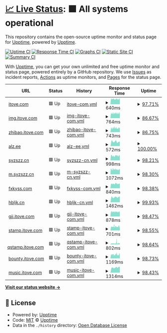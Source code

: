 # [📈 Live Status](https://up.itove.com): <!--live status--> **🟩 All systems operational**

This repository contains the open-source uptime monitor and status page for [Upptime](https://upptime.js.org), powered by [Upptime](https://github.com/upptime/upptime).

[![Uptime CI](https://github.com/alzee/up/workflows/Uptime%20CI/badge.svg)](https://github.com/alzee/up/actions?query=workflow%3A%22Uptime+CI%22)
[![Response Time CI](https://github.com/alzee/up/workflows/Response%20Time%20CI/badge.svg)](https://github.com/alzee/up/actions?query=workflow%3A%22Response+Time+CI%22)
[![Graphs CI](https://github.com/alzee/up/workflows/Graphs%20CI/badge.svg)](https://github.com/alzee/up/actions?query=workflow%3A%22Graphs+CI%22)
[![Static Site CI](https://github.com/alzee/up/workflows/Static%20Site%20CI/badge.svg)](https://github.com/alzee/up/actions?query=workflow%3A%22Static+Site+CI%22)
[![Summary CI](https://github.com/alzee/up/workflows/Summary%20CI/badge.svg)](https://github.com/alzee/up/actions?query=workflow%3A%22Summary+CI%22)

With [Upptime](https://upptime.js.org), you can get your own unlimited and free uptime monitor and status page, powered entirely by a GitHub repository. We use [Issues](https://github.com/upptime/upptime/issues) as incident reports, [Actions](https://github.com/alzee/up/actions) as uptime monitors, and [Pages](https://up.itove.com) for the status page.

<!--start: status pages-->
<!-- This summary is generated by Upptime (https://github.com/upptime/upptime) -->
<!-- Do not edit this manually, your changes will be overwritten -->
<!-- prettier-ignore -->
| URL | Status | History | Response Time | Uptime |
| --- | ------ | ------- | ------------- | ------ |
| <img alt="" src="https://icons.duckduckgo.com/ip3/itove.com.ico" height="13"> [itove.com](https://itove.com) | 🟩 Up | [itove-com.yml](https://github.com/alzee/up/commits/HEAD/history/itove-com.yml) | <details><summary><img alt="Response time graph" src="./graphs/itove-com/response-time-week.png" height="20"> 640ms</summary><br><a href="https://up.itove.com/history/itove-com"><img alt="Response time 634" src="https://img.shields.io/endpoint?url=https%3A%2F%2Fraw.githubusercontent.com%2Falzee%2Fup%2FHEAD%2Fapi%2Fitove-com%2Fresponse-time.json"></a><br><a href="https://up.itove.com/history/itove-com"><img alt="24-hour response time 639" src="https://img.shields.io/endpoint?url=https%3A%2F%2Fraw.githubusercontent.com%2Falzee%2Fup%2FHEAD%2Fapi%2Fitove-com%2Fresponse-time-day.json"></a><br><a href="https://up.itove.com/history/itove-com"><img alt="7-day response time 640" src="https://img.shields.io/endpoint?url=https%3A%2F%2Fraw.githubusercontent.com%2Falzee%2Fup%2FHEAD%2Fapi%2Fitove-com%2Fresponse-time-week.json"></a><br><a href="https://up.itove.com/history/itove-com"><img alt="30-day response time 634" src="https://img.shields.io/endpoint?url=https%3A%2F%2Fraw.githubusercontent.com%2Falzee%2Fup%2FHEAD%2Fapi%2Fitove-com%2Fresponse-time-month.json"></a><br><a href="https://up.itove.com/history/itove-com"><img alt="1-year response time 634" src="https://img.shields.io/endpoint?url=https%3A%2F%2Fraw.githubusercontent.com%2Falzee%2Fup%2FHEAD%2Fapi%2Fitove-com%2Fresponse-time-year.json"></a></details> | <details><summary><a href="https://up.itove.com/history/itove-com">97.71%</a></summary><a href="https://up.itove.com/history/itove-com"><img alt="All-time uptime 97.29%" src="https://img.shields.io/endpoint?url=https%3A%2F%2Fraw.githubusercontent.com%2Falzee%2Fup%2FHEAD%2Fapi%2Fitove-com%2Fuptime.json"></a><br><a href="https://up.itove.com/history/itove-com"><img alt="24-hour uptime 96.20%" src="https://img.shields.io/endpoint?url=https%3A%2F%2Fraw.githubusercontent.com%2Falzee%2Fup%2FHEAD%2Fapi%2Fitove-com%2Fuptime-day.json"></a><br><a href="https://up.itove.com/history/itove-com"><img alt="7-day uptime 97.71%" src="https://img.shields.io/endpoint?url=https%3A%2F%2Fraw.githubusercontent.com%2Falzee%2Fup%2FHEAD%2Fapi%2Fitove-com%2Fuptime-week.json"></a><br><a href="https://up.itove.com/history/itove-com"><img alt="30-day uptime 97.29%" src="https://img.shields.io/endpoint?url=https%3A%2F%2Fraw.githubusercontent.com%2Falzee%2Fup%2FHEAD%2Fapi%2Fitove-com%2Fuptime-month.json"></a><br><a href="https://up.itove.com/history/itove-com"><img alt="1-year uptime 97.29%" src="https://img.shields.io/endpoint?url=https%3A%2F%2Fraw.githubusercontent.com%2Falzee%2Fup%2FHEAD%2Fapi%2Fitove-com%2Fuptime-year.json"></a></details>
| <img alt="" src="https://icons.duckduckgo.com/ip3/img.itove.com.ico" height="13"> [img.itove.com](https://img.itove.com) | 🟩 Up | [img-itove-com.yml](https://github.com/alzee/up/commits/HEAD/history/img-itove-com.yml) | <details><summary><img alt="Response time graph" src="./graphs/img-itove-com/response-time-week.png" height="20"> 764ms</summary><br><a href="https://up.itove.com/history/img-itove-com"><img alt="Response time 820" src="https://img.shields.io/endpoint?url=https%3A%2F%2Fraw.githubusercontent.com%2Falzee%2Fup%2FHEAD%2Fapi%2Fimg-itove-com%2Fresponse-time.json"></a><br><a href="https://up.itove.com/history/img-itove-com"><img alt="24-hour response time 826" src="https://img.shields.io/endpoint?url=https%3A%2F%2Fraw.githubusercontent.com%2Falzee%2Fup%2FHEAD%2Fapi%2Fimg-itove-com%2Fresponse-time-day.json"></a><br><a href="https://up.itove.com/history/img-itove-com"><img alt="7-day response time 764" src="https://img.shields.io/endpoint?url=https%3A%2F%2Fraw.githubusercontent.com%2Falzee%2Fup%2FHEAD%2Fapi%2Fimg-itove-com%2Fresponse-time-week.json"></a><br><a href="https://up.itove.com/history/img-itove-com"><img alt="30-day response time 820" src="https://img.shields.io/endpoint?url=https%3A%2F%2Fraw.githubusercontent.com%2Falzee%2Fup%2FHEAD%2Fapi%2Fimg-itove-com%2Fresponse-time-month.json"></a><br><a href="https://up.itove.com/history/img-itove-com"><img alt="1-year response time 820" src="https://img.shields.io/endpoint?url=https%3A%2F%2Fraw.githubusercontent.com%2Falzee%2Fup%2FHEAD%2Fapi%2Fimg-itove-com%2Fresponse-time-year.json"></a></details> | <details><summary><a href="https://up.itove.com/history/img-itove-com">86.67%</a></summary><a href="https://up.itove.com/history/img-itove-com"><img alt="All-time uptime 93.72%" src="https://img.shields.io/endpoint?url=https%3A%2F%2Fraw.githubusercontent.com%2Falzee%2Fup%2FHEAD%2Fapi%2Fimg-itove-com%2Fuptime.json"></a><br><a href="https://up.itove.com/history/img-itove-com"><img alt="24-hour uptime 96.33%" src="https://img.shields.io/endpoint?url=https%3A%2F%2Fraw.githubusercontent.com%2Falzee%2Fup%2FHEAD%2Fapi%2Fimg-itove-com%2Fuptime-day.json"></a><br><a href="https://up.itove.com/history/img-itove-com"><img alt="7-day uptime 86.67%" src="https://img.shields.io/endpoint?url=https%3A%2F%2Fraw.githubusercontent.com%2Falzee%2Fup%2FHEAD%2Fapi%2Fimg-itove-com%2Fuptime-week.json"></a><br><a href="https://up.itove.com/history/img-itove-com"><img alt="30-day uptime 93.72%" src="https://img.shields.io/endpoint?url=https%3A%2F%2Fraw.githubusercontent.com%2Falzee%2Fup%2FHEAD%2Fapi%2Fimg-itove-com%2Fuptime-month.json"></a><br><a href="https://up.itove.com/history/img-itove-com"><img alt="1-year uptime 93.72%" src="https://img.shields.io/endpoint?url=https%3A%2F%2Fraw.githubusercontent.com%2Falzee%2Fup%2FHEAD%2Fapi%2Fimg-itove-com%2Fuptime-year.json"></a></details>
| <img alt="" src="https://icons.duckduckgo.com/ip3/zhibao.itove.com.ico" height="13"> [zhibao.itove.com](https://zhibao.itove.com) | 🟩 Up | [zhibao-itove-com.yml](https://github.com/alzee/up/commits/HEAD/history/zhibao-itove-com.yml) | <details><summary><img alt="Response time graph" src="./graphs/zhibao-itove-com/response-time-week.png" height="20"> 743ms</summary><br><a href="https://up.itove.com/history/zhibao-itove-com"><img alt="Response time 738" src="https://img.shields.io/endpoint?url=https%3A%2F%2Fraw.githubusercontent.com%2Falzee%2Fup%2FHEAD%2Fapi%2Fzhibao-itove-com%2Fresponse-time.json"></a><br><a href="https://up.itove.com/history/zhibao-itove-com"><img alt="24-hour response time 720" src="https://img.shields.io/endpoint?url=https%3A%2F%2Fraw.githubusercontent.com%2Falzee%2Fup%2FHEAD%2Fapi%2Fzhibao-itove-com%2Fresponse-time-day.json"></a><br><a href="https://up.itove.com/history/zhibao-itove-com"><img alt="7-day response time 743" src="https://img.shields.io/endpoint?url=https%3A%2F%2Fraw.githubusercontent.com%2Falzee%2Fup%2FHEAD%2Fapi%2Fzhibao-itove-com%2Fresponse-time-week.json"></a><br><a href="https://up.itove.com/history/zhibao-itove-com"><img alt="30-day response time 738" src="https://img.shields.io/endpoint?url=https%3A%2F%2Fraw.githubusercontent.com%2Falzee%2Fup%2FHEAD%2Fapi%2Fzhibao-itove-com%2Fresponse-time-month.json"></a><br><a href="https://up.itove.com/history/zhibao-itove-com"><img alt="1-year response time 738" src="https://img.shields.io/endpoint?url=https%3A%2F%2Fraw.githubusercontent.com%2Falzee%2Fup%2FHEAD%2Fapi%2Fzhibao-itove-com%2Fresponse-time-year.json"></a></details> | <details><summary><a href="https://up.itove.com/history/zhibao-itove-com">86.75%</a></summary><a href="https://up.itove.com/history/zhibao-itove-com"><img alt="All-time uptime 93.82%" src="https://img.shields.io/endpoint?url=https%3A%2F%2Fraw.githubusercontent.com%2Falzee%2Fup%2FHEAD%2Fapi%2Fzhibao-itove-com%2Fuptime.json"></a><br><a href="https://up.itove.com/history/zhibao-itove-com"><img alt="24-hour uptime 96.47%" src="https://img.shields.io/endpoint?url=https%3A%2F%2Fraw.githubusercontent.com%2Falzee%2Fup%2FHEAD%2Fapi%2Fzhibao-itove-com%2Fuptime-day.json"></a><br><a href="https://up.itove.com/history/zhibao-itove-com"><img alt="7-day uptime 86.75%" src="https://img.shields.io/endpoint?url=https%3A%2F%2Fraw.githubusercontent.com%2Falzee%2Fup%2FHEAD%2Fapi%2Fzhibao-itove-com%2Fuptime-week.json"></a><br><a href="https://up.itove.com/history/zhibao-itove-com"><img alt="30-day uptime 93.82%" src="https://img.shields.io/endpoint?url=https%3A%2F%2Fraw.githubusercontent.com%2Falzee%2Fup%2FHEAD%2Fapi%2Fzhibao-itove-com%2Fuptime-month.json"></a><br><a href="https://up.itove.com/history/zhibao-itove-com"><img alt="1-year uptime 93.82%" src="https://img.shields.io/endpoint?url=https%3A%2F%2Fraw.githubusercontent.com%2Falzee%2Fup%2FHEAD%2Fapi%2Fzhibao-itove-com%2Fuptime-year.json"></a></details>
| <img alt="" src="https://icons.duckduckgo.com/ip3/alz.ee.ico" height="13"> [alz.ee](https://alz.ee) | 🟩 Up | [alz-ee.yml](https://github.com/alzee/up/commits/HEAD/history/alz-ee.yml) | <details><summary><img alt="Response time graph" src="./graphs/alz-ee/response-time-week.png" height="20"> 572ms</summary><br><a href="https://up.itove.com/history/alz-ee"><img alt="Response time 548" src="https://img.shields.io/endpoint?url=https%3A%2F%2Fraw.githubusercontent.com%2Falzee%2Fup%2FHEAD%2Fapi%2Falz-ee%2Fresponse-time.json"></a><br><a href="https://up.itove.com/history/alz-ee"><img alt="24-hour response time 583" src="https://img.shields.io/endpoint?url=https%3A%2F%2Fraw.githubusercontent.com%2Falzee%2Fup%2FHEAD%2Fapi%2Falz-ee%2Fresponse-time-day.json"></a><br><a href="https://up.itove.com/history/alz-ee"><img alt="7-day response time 572" src="https://img.shields.io/endpoint?url=https%3A%2F%2Fraw.githubusercontent.com%2Falzee%2Fup%2FHEAD%2Fapi%2Falz-ee%2Fresponse-time-week.json"></a><br><a href="https://up.itove.com/history/alz-ee"><img alt="30-day response time 548" src="https://img.shields.io/endpoint?url=https%3A%2F%2Fraw.githubusercontent.com%2Falzee%2Fup%2FHEAD%2Fapi%2Falz-ee%2Fresponse-time-month.json"></a><br><a href="https://up.itove.com/history/alz-ee"><img alt="1-year response time 548" src="https://img.shields.io/endpoint?url=https%3A%2F%2Fraw.githubusercontent.com%2Falzee%2Fup%2FHEAD%2Fapi%2Falz-ee%2Fresponse-time-year.json"></a></details> | <details><summary><a href="https://up.itove.com/history/alz-ee">100.00%</a></summary><a href="https://up.itove.com/history/alz-ee"><img alt="All-time uptime 100.00%" src="https://img.shields.io/endpoint?url=https%3A%2F%2Fraw.githubusercontent.com%2Falzee%2Fup%2FHEAD%2Fapi%2Falz-ee%2Fuptime.json"></a><br><a href="https://up.itove.com/history/alz-ee"><img alt="24-hour uptime 100.00%" src="https://img.shields.io/endpoint?url=https%3A%2F%2Fraw.githubusercontent.com%2Falzee%2Fup%2FHEAD%2Fapi%2Falz-ee%2Fuptime-day.json"></a><br><a href="https://up.itove.com/history/alz-ee"><img alt="7-day uptime 100.00%" src="https://img.shields.io/endpoint?url=https%3A%2F%2Fraw.githubusercontent.com%2Falzee%2Fup%2FHEAD%2Fapi%2Falz-ee%2Fuptime-week.json"></a><br><a href="https://up.itove.com/history/alz-ee"><img alt="30-day uptime 100.00%" src="https://img.shields.io/endpoint?url=https%3A%2F%2Fraw.githubusercontent.com%2Falzee%2Fup%2FHEAD%2Fapi%2Falz-ee%2Fuptime-month.json"></a><br><a href="https://up.itove.com/history/alz-ee"><img alt="1-year uptime 100.00%" src="https://img.shields.io/endpoint?url=https%3A%2F%2Fraw.githubusercontent.com%2Falzee%2Fup%2FHEAD%2Fapi%2Falz-ee%2Fuptime-year.json"></a></details>
| <img alt="" src="https://icons.duckduckgo.com/ip3/syzszz.cn.ico" height="13"> [syzszz.cn](https://syzszz.cn) | 🟩 Up | [syzszz-cn.yml](https://github.com/alzee/up/commits/HEAD/history/syzszz-cn.yml) | <details><summary><img alt="Response time graph" src="./graphs/syzszz-cn/response-time-week.png" height="20"> 998ms</summary><br><a href="https://up.itove.com/history/syzszz-cn"><img alt="Response time 1036" src="https://img.shields.io/endpoint?url=https%3A%2F%2Fraw.githubusercontent.com%2Falzee%2Fup%2FHEAD%2Fapi%2Fsyzszz-cn%2Fresponse-time.json"></a><br><a href="https://up.itove.com/history/syzszz-cn"><img alt="24-hour response time 1004" src="https://img.shields.io/endpoint?url=https%3A%2F%2Fraw.githubusercontent.com%2Falzee%2Fup%2FHEAD%2Fapi%2Fsyzszz-cn%2Fresponse-time-day.json"></a><br><a href="https://up.itove.com/history/syzszz-cn"><img alt="7-day response time 998" src="https://img.shields.io/endpoint?url=https%3A%2F%2Fraw.githubusercontent.com%2Falzee%2Fup%2FHEAD%2Fapi%2Fsyzszz-cn%2Fresponse-time-week.json"></a><br><a href="https://up.itove.com/history/syzszz-cn"><img alt="30-day response time 1036" src="https://img.shields.io/endpoint?url=https%3A%2F%2Fraw.githubusercontent.com%2Falzee%2Fup%2FHEAD%2Fapi%2Fsyzszz-cn%2Fresponse-time-month.json"></a><br><a href="https://up.itove.com/history/syzszz-cn"><img alt="1-year response time 1036" src="https://img.shields.io/endpoint?url=https%3A%2F%2Fraw.githubusercontent.com%2Falzee%2Fup%2FHEAD%2Fapi%2Fsyzszz-cn%2Fresponse-time-year.json"></a></details> | <details><summary><a href="https://up.itove.com/history/syzszz-cn">98.21%</a></summary><a href="https://up.itove.com/history/syzszz-cn"><img alt="All-time uptime 95.96%" src="https://img.shields.io/endpoint?url=https%3A%2F%2Fraw.githubusercontent.com%2Falzee%2Fup%2FHEAD%2Fapi%2Fsyzszz-cn%2Fuptime.json"></a><br><a href="https://up.itove.com/history/syzszz-cn"><img alt="24-hour uptime 96.60%" src="https://img.shields.io/endpoint?url=https%3A%2F%2Fraw.githubusercontent.com%2Falzee%2Fup%2FHEAD%2Fapi%2Fsyzszz-cn%2Fuptime-day.json"></a><br><a href="https://up.itove.com/history/syzszz-cn"><img alt="7-day uptime 98.21%" src="https://img.shields.io/endpoint?url=https%3A%2F%2Fraw.githubusercontent.com%2Falzee%2Fup%2FHEAD%2Fapi%2Fsyzszz-cn%2Fuptime-week.json"></a><br><a href="https://up.itove.com/history/syzszz-cn"><img alt="30-day uptime 95.96%" src="https://img.shields.io/endpoint?url=https%3A%2F%2Fraw.githubusercontent.com%2Falzee%2Fup%2FHEAD%2Fapi%2Fsyzszz-cn%2Fuptime-month.json"></a><br><a href="https://up.itove.com/history/syzszz-cn"><img alt="1-year uptime 95.96%" src="https://img.shields.io/endpoint?url=https%3A%2F%2Fraw.githubusercontent.com%2Falzee%2Fup%2FHEAD%2Fapi%2Fsyzszz-cn%2Fuptime-year.json"></a></details>
| <img alt="" src="https://icons.duckduckgo.com/ip3/m.syzszz.cn.ico" height="13"> [m.syzszz.cn](https://m.syzszz.cn) | 🟩 Up | [m-syzszz-cn.yml](https://github.com/alzee/up/commits/HEAD/history/m-syzszz-cn.yml) | <details><summary><img alt="Response time graph" src="./graphs/m-syzszz-cn/response-time-week.png" height="20"> 1072ms</summary><br><a href="https://up.itove.com/history/m-syzszz-cn"><img alt="Response time 1089" src="https://img.shields.io/endpoint?url=https%3A%2F%2Fraw.githubusercontent.com%2Falzee%2Fup%2FHEAD%2Fapi%2Fm-syzszz-cn%2Fresponse-time.json"></a><br><a href="https://up.itove.com/history/m-syzszz-cn"><img alt="24-hour response time 1064" src="https://img.shields.io/endpoint?url=https%3A%2F%2Fraw.githubusercontent.com%2Falzee%2Fup%2FHEAD%2Fapi%2Fm-syzszz-cn%2Fresponse-time-day.json"></a><br><a href="https://up.itove.com/history/m-syzszz-cn"><img alt="7-day response time 1072" src="https://img.shields.io/endpoint?url=https%3A%2F%2Fraw.githubusercontent.com%2Falzee%2Fup%2FHEAD%2Fapi%2Fm-syzszz-cn%2Fresponse-time-week.json"></a><br><a href="https://up.itove.com/history/m-syzszz-cn"><img alt="30-day response time 1089" src="https://img.shields.io/endpoint?url=https%3A%2F%2Fraw.githubusercontent.com%2Falzee%2Fup%2FHEAD%2Fapi%2Fm-syzszz-cn%2Fresponse-time-month.json"></a><br><a href="https://up.itove.com/history/m-syzszz-cn"><img alt="1-year response time 1089" src="https://img.shields.io/endpoint?url=https%3A%2F%2Fraw.githubusercontent.com%2Falzee%2Fup%2FHEAD%2Fapi%2Fm-syzszz-cn%2Fresponse-time-year.json"></a></details> | <details><summary><a href="https://up.itove.com/history/m-syzszz-cn">98.30%</a></summary><a href="https://up.itove.com/history/m-syzszz-cn"><img alt="All-time uptime 97.73%" src="https://img.shields.io/endpoint?url=https%3A%2F%2Fraw.githubusercontent.com%2Falzee%2Fup%2FHEAD%2Fapi%2Fm-syzszz-cn%2Fuptime.json"></a><br><a href="https://up.itove.com/history/m-syzszz-cn"><img alt="24-hour uptime 96.74%" src="https://img.shields.io/endpoint?url=https%3A%2F%2Fraw.githubusercontent.com%2Falzee%2Fup%2FHEAD%2Fapi%2Fm-syzszz-cn%2Fuptime-day.json"></a><br><a href="https://up.itove.com/history/m-syzszz-cn"><img alt="7-day uptime 98.30%" src="https://img.shields.io/endpoint?url=https%3A%2F%2Fraw.githubusercontent.com%2Falzee%2Fup%2FHEAD%2Fapi%2Fm-syzszz-cn%2Fuptime-week.json"></a><br><a href="https://up.itove.com/history/m-syzszz-cn"><img alt="30-day uptime 97.73%" src="https://img.shields.io/endpoint?url=https%3A%2F%2Fraw.githubusercontent.com%2Falzee%2Fup%2FHEAD%2Fapi%2Fm-syzszz-cn%2Fuptime-month.json"></a><br><a href="https://up.itove.com/history/m-syzszz-cn"><img alt="1-year uptime 97.73%" src="https://img.shields.io/endpoint?url=https%3A%2F%2Fraw.githubusercontent.com%2Falzee%2Fup%2FHEAD%2Fapi%2Fm-syzszz-cn%2Fuptime-year.json"></a></details>
| <img alt="" src="https://icons.duckduckgo.com/ip3/fxkyss.com.ico" height="13"> [fxkyss.com](https://fxkyss.com) | 🟩 Up | [fxkyss-com.yml](https://github.com/alzee/up/commits/HEAD/history/fxkyss-com.yml) | <details><summary><img alt="Response time graph" src="./graphs/fxkyss-com/response-time-week.png" height="20"> 840ms</summary><br><a href="https://up.itove.com/history/fxkyss-com"><img alt="Response time 836" src="https://img.shields.io/endpoint?url=https%3A%2F%2Fraw.githubusercontent.com%2Falzee%2Fup%2FHEAD%2Fapi%2Ffxkyss-com%2Fresponse-time.json"></a><br><a href="https://up.itove.com/history/fxkyss-com"><img alt="24-hour response time 826" src="https://img.shields.io/endpoint?url=https%3A%2F%2Fraw.githubusercontent.com%2Falzee%2Fup%2FHEAD%2Fapi%2Ffxkyss-com%2Fresponse-time-day.json"></a><br><a href="https://up.itove.com/history/fxkyss-com"><img alt="7-day response time 840" src="https://img.shields.io/endpoint?url=https%3A%2F%2Fraw.githubusercontent.com%2Falzee%2Fup%2FHEAD%2Fapi%2Ffxkyss-com%2Fresponse-time-week.json"></a><br><a href="https://up.itove.com/history/fxkyss-com"><img alt="30-day response time 836" src="https://img.shields.io/endpoint?url=https%3A%2F%2Fraw.githubusercontent.com%2Falzee%2Fup%2FHEAD%2Fapi%2Ffxkyss-com%2Fresponse-time-month.json"></a><br><a href="https://up.itove.com/history/fxkyss-com"><img alt="1-year response time 836" src="https://img.shields.io/endpoint?url=https%3A%2F%2Fraw.githubusercontent.com%2Falzee%2Fup%2FHEAD%2Fapi%2Ffxkyss-com%2Fresponse-time-year.json"></a></details> | <details><summary><a href="https://up.itove.com/history/fxkyss-com">98.38%</a></summary><a href="https://up.itove.com/history/fxkyss-com"><img alt="All-time uptime 97.86%" src="https://img.shields.io/endpoint?url=https%3A%2F%2Fraw.githubusercontent.com%2Falzee%2Fup%2FHEAD%2Fapi%2Ffxkyss-com%2Fuptime.json"></a><br><a href="https://up.itove.com/history/fxkyss-com"><img alt="24-hour uptime 96.87%" src="https://img.shields.io/endpoint?url=https%3A%2F%2Fraw.githubusercontent.com%2Falzee%2Fup%2FHEAD%2Fapi%2Ffxkyss-com%2Fuptime-day.json"></a><br><a href="https://up.itove.com/history/fxkyss-com"><img alt="7-day uptime 98.38%" src="https://img.shields.io/endpoint?url=https%3A%2F%2Fraw.githubusercontent.com%2Falzee%2Fup%2FHEAD%2Fapi%2Ffxkyss-com%2Fuptime-week.json"></a><br><a href="https://up.itove.com/history/fxkyss-com"><img alt="30-day uptime 97.86%" src="https://img.shields.io/endpoint?url=https%3A%2F%2Fraw.githubusercontent.com%2Falzee%2Fup%2FHEAD%2Fapi%2Ffxkyss-com%2Fuptime-month.json"></a><br><a href="https://up.itove.com/history/fxkyss-com"><img alt="1-year uptime 97.86%" src="https://img.shields.io/endpoint?url=https%3A%2F%2Fraw.githubusercontent.com%2Falzee%2Fup%2FHEAD%2Fapi%2Ffxkyss-com%2Fuptime-year.json"></a></details>
| <img alt="" src="https://icons.duckduckgo.com/ip3/hbljk.cn.ico" height="13"> [hbljk.cn](https://hbljk.cn) | 🟩 Up | [hbljk-cn.yml](https://github.com/alzee/up/commits/HEAD/history/hbljk-cn.yml) | <details><summary><img alt="Response time graph" src="./graphs/hbljk-cn/response-time-week.png" height="20"> 1462ms</summary><br><a href="https://up.itove.com/history/hbljk-cn"><img alt="Response time 1675" src="https://img.shields.io/endpoint?url=https%3A%2F%2Fraw.githubusercontent.com%2Falzee%2Fup%2FHEAD%2Fapi%2Fhbljk-cn%2Fresponse-time.json"></a><br><a href="https://up.itove.com/history/hbljk-cn"><img alt="24-hour response time 1627" src="https://img.shields.io/endpoint?url=https%3A%2F%2Fraw.githubusercontent.com%2Falzee%2Fup%2FHEAD%2Fapi%2Fhbljk-cn%2Fresponse-time-day.json"></a><br><a href="https://up.itove.com/history/hbljk-cn"><img alt="7-day response time 1462" src="https://img.shields.io/endpoint?url=https%3A%2F%2Fraw.githubusercontent.com%2Falzee%2Fup%2FHEAD%2Fapi%2Fhbljk-cn%2Fresponse-time-week.json"></a><br><a href="https://up.itove.com/history/hbljk-cn"><img alt="30-day response time 1675" src="https://img.shields.io/endpoint?url=https%3A%2F%2Fraw.githubusercontent.com%2Falzee%2Fup%2FHEAD%2Fapi%2Fhbljk-cn%2Fresponse-time-month.json"></a><br><a href="https://up.itove.com/history/hbljk-cn"><img alt="1-year response time 1675" src="https://img.shields.io/endpoint?url=https%3A%2F%2Fraw.githubusercontent.com%2Falzee%2Fup%2FHEAD%2Fapi%2Fhbljk-cn%2Fresponse-time-year.json"></a></details> | <details><summary><a href="https://up.itove.com/history/hbljk-cn">99.93%</a></summary><a href="https://up.itove.com/history/hbljk-cn"><img alt="All-time uptime 99.90%" src="https://img.shields.io/endpoint?url=https%3A%2F%2Fraw.githubusercontent.com%2Falzee%2Fup%2FHEAD%2Fapi%2Fhbljk-cn%2Fuptime.json"></a><br><a href="https://up.itove.com/history/hbljk-cn"><img alt="24-hour uptime 100.00%" src="https://img.shields.io/endpoint?url=https%3A%2F%2Fraw.githubusercontent.com%2Falzee%2Fup%2FHEAD%2Fapi%2Fhbljk-cn%2Fuptime-day.json"></a><br><a href="https://up.itove.com/history/hbljk-cn"><img alt="7-day uptime 99.93%" src="https://img.shields.io/endpoint?url=https%3A%2F%2Fraw.githubusercontent.com%2Falzee%2Fup%2FHEAD%2Fapi%2Fhbljk-cn%2Fuptime-week.json"></a><br><a href="https://up.itove.com/history/hbljk-cn"><img alt="30-day uptime 99.90%" src="https://img.shields.io/endpoint?url=https%3A%2F%2Fraw.githubusercontent.com%2Falzee%2Fup%2FHEAD%2Fapi%2Fhbljk-cn%2Fuptime-month.json"></a><br><a href="https://up.itove.com/history/hbljk-cn"><img alt="1-year uptime 99.90%" src="https://img.shields.io/endpoint?url=https%3A%2F%2Fraw.githubusercontent.com%2Falzee%2Fup%2FHEAD%2Fapi%2Fhbljk-cn%2Fuptime-year.json"></a></details>
| <img alt="" src="https://icons.duckduckgo.com/ip3/gjj.itove.com.ico" height="13"> [gjj.itove.com](https://gjj.itove.com) | 🟩 Up | [gjj-itove-com.yml](https://github.com/alzee/up/commits/HEAD/history/gjj-itove-com.yml) | <details><summary><img alt="Response time graph" src="./graphs/gjj-itove-com/response-time-week.png" height="20"> 878ms</summary><br><a href="https://up.itove.com/history/gjj-itove-com"><img alt="Response time 920" src="https://img.shields.io/endpoint?url=https%3A%2F%2Fraw.githubusercontent.com%2Falzee%2Fup%2FHEAD%2Fapi%2Fgjj-itove-com%2Fresponse-time.json"></a><br><a href="https://up.itove.com/history/gjj-itove-com"><img alt="24-hour response time 886" src="https://img.shields.io/endpoint?url=https%3A%2F%2Fraw.githubusercontent.com%2Falzee%2Fup%2FHEAD%2Fapi%2Fgjj-itove-com%2Fresponse-time-day.json"></a><br><a href="https://up.itove.com/history/gjj-itove-com"><img alt="7-day response time 878" src="https://img.shields.io/endpoint?url=https%3A%2F%2Fraw.githubusercontent.com%2Falzee%2Fup%2FHEAD%2Fapi%2Fgjj-itove-com%2Fresponse-time-week.json"></a><br><a href="https://up.itove.com/history/gjj-itove-com"><img alt="30-day response time 920" src="https://img.shields.io/endpoint?url=https%3A%2F%2Fraw.githubusercontent.com%2Falzee%2Fup%2FHEAD%2Fapi%2Fgjj-itove-com%2Fresponse-time-month.json"></a><br><a href="https://up.itove.com/history/gjj-itove-com"><img alt="1-year response time 920" src="https://img.shields.io/endpoint?url=https%3A%2F%2Fraw.githubusercontent.com%2Falzee%2Fup%2FHEAD%2Fapi%2Fgjj-itove-com%2Fresponse-time-year.json"></a></details> | <details><summary><a href="https://up.itove.com/history/gjj-itove-com">98.47%</a></summary><a href="https://up.itove.com/history/gjj-itove-com"><img alt="All-time uptime 97.95%" src="https://img.shields.io/endpoint?url=https%3A%2F%2Fraw.githubusercontent.com%2Falzee%2Fup%2FHEAD%2Fapi%2Fgjj-itove-com%2Fuptime.json"></a><br><a href="https://up.itove.com/history/gjj-itove-com"><img alt="24-hour uptime 97.01%" src="https://img.shields.io/endpoint?url=https%3A%2F%2Fraw.githubusercontent.com%2Falzee%2Fup%2FHEAD%2Fapi%2Fgjj-itove-com%2Fuptime-day.json"></a><br><a href="https://up.itove.com/history/gjj-itove-com"><img alt="7-day uptime 98.47%" src="https://img.shields.io/endpoint?url=https%3A%2F%2Fraw.githubusercontent.com%2Falzee%2Fup%2FHEAD%2Fapi%2Fgjj-itove-com%2Fuptime-week.json"></a><br><a href="https://up.itove.com/history/gjj-itove-com"><img alt="30-day uptime 97.95%" src="https://img.shields.io/endpoint?url=https%3A%2F%2Fraw.githubusercontent.com%2Falzee%2Fup%2FHEAD%2Fapi%2Fgjj-itove-com%2Fuptime-month.json"></a><br><a href="https://up.itove.com/history/gjj-itove-com"><img alt="1-year uptime 97.95%" src="https://img.shields.io/endpoint?url=https%3A%2F%2Fraw.githubusercontent.com%2Falzee%2Fup%2FHEAD%2Fapi%2Fgjj-itove-com%2Fuptime-year.json"></a></details>
| <img alt="" src="https://icons.duckduckgo.com/ip3/stamp.itove.com.ico" height="13"> [stamp.itove.com](https://stamp.itove.com) | 🟩 Up | [stamp-itove-com.yml](https://github.com/alzee/up/commits/HEAD/history/stamp-itove-com.yml) | <details><summary><img alt="Response time graph" src="./graphs/stamp-itove-com/response-time-week.png" height="20"> 701ms</summary><br><a href="https://up.itove.com/history/stamp-itove-com"><img alt="Response time 692" src="https://img.shields.io/endpoint?url=https%3A%2F%2Fraw.githubusercontent.com%2Falzee%2Fup%2FHEAD%2Fapi%2Fstamp-itove-com%2Fresponse-time.json"></a><br><a href="https://up.itove.com/history/stamp-itove-com"><img alt="24-hour response time 648" src="https://img.shields.io/endpoint?url=https%3A%2F%2Fraw.githubusercontent.com%2Falzee%2Fup%2FHEAD%2Fapi%2Fstamp-itove-com%2Fresponse-time-day.json"></a><br><a href="https://up.itove.com/history/stamp-itove-com"><img alt="7-day response time 701" src="https://img.shields.io/endpoint?url=https%3A%2F%2Fraw.githubusercontent.com%2Falzee%2Fup%2FHEAD%2Fapi%2Fstamp-itove-com%2Fresponse-time-week.json"></a><br><a href="https://up.itove.com/history/stamp-itove-com"><img alt="30-day response time 692" src="https://img.shields.io/endpoint?url=https%3A%2F%2Fraw.githubusercontent.com%2Falzee%2Fup%2FHEAD%2Fapi%2Fstamp-itove-com%2Fresponse-time-month.json"></a><br><a href="https://up.itove.com/history/stamp-itove-com"><img alt="1-year response time 692" src="https://img.shields.io/endpoint?url=https%3A%2F%2Fraw.githubusercontent.com%2Falzee%2Fup%2FHEAD%2Fapi%2Fstamp-itove-com%2Fresponse-time-year.json"></a></details> | <details><summary><a href="https://up.itove.com/history/stamp-itove-com">98.55%</a></summary><a href="https://up.itove.com/history/stamp-itove-com"><img alt="All-time uptime 98.05%" src="https://img.shields.io/endpoint?url=https%3A%2F%2Fraw.githubusercontent.com%2Falzee%2Fup%2FHEAD%2Fapi%2Fstamp-itove-com%2Fuptime.json"></a><br><a href="https://up.itove.com/history/stamp-itove-com"><img alt="24-hour uptime 97.14%" src="https://img.shields.io/endpoint?url=https%3A%2F%2Fraw.githubusercontent.com%2Falzee%2Fup%2FHEAD%2Fapi%2Fstamp-itove-com%2Fuptime-day.json"></a><br><a href="https://up.itove.com/history/stamp-itove-com"><img alt="7-day uptime 98.55%" src="https://img.shields.io/endpoint?url=https%3A%2F%2Fraw.githubusercontent.com%2Falzee%2Fup%2FHEAD%2Fapi%2Fstamp-itove-com%2Fuptime-week.json"></a><br><a href="https://up.itove.com/history/stamp-itove-com"><img alt="30-day uptime 98.05%" src="https://img.shields.io/endpoint?url=https%3A%2F%2Fraw.githubusercontent.com%2Falzee%2Fup%2FHEAD%2Fapi%2Fstamp-itove-com%2Fuptime-month.json"></a><br><a href="https://up.itove.com/history/stamp-itove-com"><img alt="1-year uptime 98.05%" src="https://img.shields.io/endpoint?url=https%3A%2F%2Fraw.githubusercontent.com%2Falzee%2Fup%2FHEAD%2Fapi%2Fstamp-itove-com%2Fuptime-year.json"></a></details>
| <img alt="" src="https://icons.duckduckgo.com/ip3/qstamp.itove.com.ico" height="13"> [qstamp.itove.com](https://qstamp.itove.com) | 🟩 Up | [qstamp-itove-com.yml](https://github.com/alzee/up/commits/HEAD/history/qstamp-itove-com.yml) | <details><summary><img alt="Response time graph" src="./graphs/qstamp-itove-com/response-time-week.png" height="20"> 802ms</summary><br><a href="https://up.itove.com/history/qstamp-itove-com"><img alt="Response time 710" src="https://img.shields.io/endpoint?url=https%3A%2F%2Fraw.githubusercontent.com%2Falzee%2Fup%2FHEAD%2Fapi%2Fqstamp-itove-com%2Fresponse-time.json"></a><br><a href="https://up.itove.com/history/qstamp-itove-com"><img alt="24-hour response time 737" src="https://img.shields.io/endpoint?url=https%3A%2F%2Fraw.githubusercontent.com%2Falzee%2Fup%2FHEAD%2Fapi%2Fqstamp-itove-com%2Fresponse-time-day.json"></a><br><a href="https://up.itove.com/history/qstamp-itove-com"><img alt="7-day response time 802" src="https://img.shields.io/endpoint?url=https%3A%2F%2Fraw.githubusercontent.com%2Falzee%2Fup%2FHEAD%2Fapi%2Fqstamp-itove-com%2Fresponse-time-week.json"></a><br><a href="https://up.itove.com/history/qstamp-itove-com"><img alt="30-day response time 710" src="https://img.shields.io/endpoint?url=https%3A%2F%2Fraw.githubusercontent.com%2Falzee%2Fup%2FHEAD%2Fapi%2Fqstamp-itove-com%2Fresponse-time-month.json"></a><br><a href="https://up.itove.com/history/qstamp-itove-com"><img alt="1-year response time 710" src="https://img.shields.io/endpoint?url=https%3A%2F%2Fraw.githubusercontent.com%2Falzee%2Fup%2FHEAD%2Fapi%2Fqstamp-itove-com%2Fresponse-time-year.json"></a></details> | <details><summary><a href="https://up.itove.com/history/qstamp-itove-com">98.64%</a></summary><a href="https://up.itove.com/history/qstamp-itove-com"><img alt="All-time uptime 98.15%" src="https://img.shields.io/endpoint?url=https%3A%2F%2Fraw.githubusercontent.com%2Falzee%2Fup%2FHEAD%2Fapi%2Fqstamp-itove-com%2Fuptime.json"></a><br><a href="https://up.itove.com/history/qstamp-itove-com"><img alt="24-hour uptime 97.27%" src="https://img.shields.io/endpoint?url=https%3A%2F%2Fraw.githubusercontent.com%2Falzee%2Fup%2FHEAD%2Fapi%2Fqstamp-itove-com%2Fuptime-day.json"></a><br><a href="https://up.itove.com/history/qstamp-itove-com"><img alt="7-day uptime 98.64%" src="https://img.shields.io/endpoint?url=https%3A%2F%2Fraw.githubusercontent.com%2Falzee%2Fup%2FHEAD%2Fapi%2Fqstamp-itove-com%2Fuptime-week.json"></a><br><a href="https://up.itove.com/history/qstamp-itove-com"><img alt="30-day uptime 98.15%" src="https://img.shields.io/endpoint?url=https%3A%2F%2Fraw.githubusercontent.com%2Falzee%2Fup%2FHEAD%2Fapi%2Fqstamp-itove-com%2Fuptime-month.json"></a><br><a href="https://up.itove.com/history/qstamp-itove-com"><img alt="1-year uptime 98.15%" src="https://img.shields.io/endpoint?url=https%3A%2F%2Fraw.githubusercontent.com%2Falzee%2Fup%2FHEAD%2Fapi%2Fqstamp-itove-com%2Fuptime-year.json"></a></details>
| <img alt="" src="https://icons.duckduckgo.com/ip3/bounty.itove.com.ico" height="13"> [bounty.itove.com](https://bounty.itove.com) | 🟩 Up | [bounty-itove-com.yml](https://github.com/alzee/up/commits/HEAD/history/bounty-itove-com.yml) | <details><summary><img alt="Response time graph" src="./graphs/bounty-itove-com/response-time-week.png" height="20"> 1169ms</summary><br><a href="https://up.itove.com/history/bounty-itove-com"><img alt="Response time 1101" src="https://img.shields.io/endpoint?url=https%3A%2F%2Fraw.githubusercontent.com%2Falzee%2Fup%2FHEAD%2Fapi%2Fbounty-itove-com%2Fresponse-time.json"></a><br><a href="https://up.itove.com/history/bounty-itove-com"><img alt="24-hour response time 1222" src="https://img.shields.io/endpoint?url=https%3A%2F%2Fraw.githubusercontent.com%2Falzee%2Fup%2FHEAD%2Fapi%2Fbounty-itove-com%2Fresponse-time-day.json"></a><br><a href="https://up.itove.com/history/bounty-itove-com"><img alt="7-day response time 1169" src="https://img.shields.io/endpoint?url=https%3A%2F%2Fraw.githubusercontent.com%2Falzee%2Fup%2FHEAD%2Fapi%2Fbounty-itove-com%2Fresponse-time-week.json"></a><br><a href="https://up.itove.com/history/bounty-itove-com"><img alt="30-day response time 1101" src="https://img.shields.io/endpoint?url=https%3A%2F%2Fraw.githubusercontent.com%2Falzee%2Fup%2FHEAD%2Fapi%2Fbounty-itove-com%2Fresponse-time-month.json"></a><br><a href="https://up.itove.com/history/bounty-itove-com"><img alt="1-year response time 1101" src="https://img.shields.io/endpoint?url=https%3A%2F%2Fraw.githubusercontent.com%2Falzee%2Fup%2FHEAD%2Fapi%2Fbounty-itove-com%2Fresponse-time-year.json"></a></details> | <details><summary><a href="https://up.itove.com/history/bounty-itove-com">98.73%</a></summary><a href="https://up.itove.com/history/bounty-itove-com"><img alt="All-time uptime 98.34%" src="https://img.shields.io/endpoint?url=https%3A%2F%2Fraw.githubusercontent.com%2Falzee%2Fup%2FHEAD%2Fapi%2Fbounty-itove-com%2Fuptime.json"></a><br><a href="https://up.itove.com/history/bounty-itove-com"><img alt="24-hour uptime 97.41%" src="https://img.shields.io/endpoint?url=https%3A%2F%2Fraw.githubusercontent.com%2Falzee%2Fup%2FHEAD%2Fapi%2Fbounty-itove-com%2Fuptime-day.json"></a><br><a href="https://up.itove.com/history/bounty-itove-com"><img alt="7-day uptime 98.73%" src="https://img.shields.io/endpoint?url=https%3A%2F%2Fraw.githubusercontent.com%2Falzee%2Fup%2FHEAD%2Fapi%2Fbounty-itove-com%2Fuptime-week.json"></a><br><a href="https://up.itove.com/history/bounty-itove-com"><img alt="30-day uptime 98.34%" src="https://img.shields.io/endpoint?url=https%3A%2F%2Fraw.githubusercontent.com%2Falzee%2Fup%2FHEAD%2Fapi%2Fbounty-itove-com%2Fuptime-month.json"></a><br><a href="https://up.itove.com/history/bounty-itove-com"><img alt="1-year uptime 98.34%" src="https://img.shields.io/endpoint?url=https%3A%2F%2Fraw.githubusercontent.com%2Falzee%2Fup%2FHEAD%2Fapi%2Fbounty-itove-com%2Fuptime-year.json"></a></details>
| <img alt="" src="https://icons.duckduckgo.com/ip3/music.itove.com.ico" height="13"> [music.itove.com](https://music.itove.com) | 🟩 Up | [music-itove-com.yml](https://github.com/alzee/up/commits/HEAD/history/music-itove-com.yml) | <details><summary><img alt="Response time graph" src="./graphs/music-itove-com/response-time-week.png" height="20"> 1314ms</summary><br><a href="https://up.itove.com/history/music-itove-com"><img alt="Response time 1318" src="https://img.shields.io/endpoint?url=https%3A%2F%2Fraw.githubusercontent.com%2Falzee%2Fup%2FHEAD%2Fapi%2Fmusic-itove-com%2Fresponse-time.json"></a><br><a href="https://up.itove.com/history/music-itove-com"><img alt="24-hour response time 1516" src="https://img.shields.io/endpoint?url=https%3A%2F%2Fraw.githubusercontent.com%2Falzee%2Fup%2FHEAD%2Fapi%2Fmusic-itove-com%2Fresponse-time-day.json"></a><br><a href="https://up.itove.com/history/music-itove-com"><img alt="7-day response time 1314" src="https://img.shields.io/endpoint?url=https%3A%2F%2Fraw.githubusercontent.com%2Falzee%2Fup%2FHEAD%2Fapi%2Fmusic-itove-com%2Fresponse-time-week.json"></a><br><a href="https://up.itove.com/history/music-itove-com"><img alt="30-day response time 1318" src="https://img.shields.io/endpoint?url=https%3A%2F%2Fraw.githubusercontent.com%2Falzee%2Fup%2FHEAD%2Fapi%2Fmusic-itove-com%2Fresponse-time-month.json"></a><br><a href="https://up.itove.com/history/music-itove-com"><img alt="1-year response time 1318" src="https://img.shields.io/endpoint?url=https%3A%2F%2Fraw.githubusercontent.com%2Falzee%2Fup%2FHEAD%2Fapi%2Fmusic-itove-com%2Fresponse-time-year.json"></a></details> | <details><summary><a href="https://up.itove.com/history/music-itove-com">98.43%</a></summary><a href="https://up.itove.com/history/music-itove-com"><img alt="All-time uptime 99.46%" src="https://img.shields.io/endpoint?url=https%3A%2F%2Fraw.githubusercontent.com%2Falzee%2Fup%2FHEAD%2Fapi%2Fmusic-itove-com%2Fuptime.json"></a><br><a href="https://up.itove.com/history/music-itove-com"><img alt="24-hour uptime 100.00%" src="https://img.shields.io/endpoint?url=https%3A%2F%2Fraw.githubusercontent.com%2Falzee%2Fup%2FHEAD%2Fapi%2Fmusic-itove-com%2Fuptime-day.json"></a><br><a href="https://up.itove.com/history/music-itove-com"><img alt="7-day uptime 98.43%" src="https://img.shields.io/endpoint?url=https%3A%2F%2Fraw.githubusercontent.com%2Falzee%2Fup%2FHEAD%2Fapi%2Fmusic-itove-com%2Fuptime-week.json"></a><br><a href="https://up.itove.com/history/music-itove-com"><img alt="30-day uptime 99.46%" src="https://img.shields.io/endpoint?url=https%3A%2F%2Fraw.githubusercontent.com%2Falzee%2Fup%2FHEAD%2Fapi%2Fmusic-itove-com%2Fuptime-month.json"></a><br><a href="https://up.itove.com/history/music-itove-com"><img alt="1-year uptime 99.46%" src="https://img.shields.io/endpoint?url=https%3A%2F%2Fraw.githubusercontent.com%2Falzee%2Fup%2FHEAD%2Fapi%2Fmusic-itove-com%2Fuptime-year.json"></a></details>

<!--end: status pages-->

[**Visit our status website →**](https://up.itove.com)

## 📄 License

- Powered by: [Upptime](https://github.com/upptime/upptime)
- Code: [MIT](./LICENSE) © [Upptime](https://upptime.js.org)
- Data in the `./history` directory: [Open Database License](https://opendatacommons.org/licenses/odbl/1-0/)
